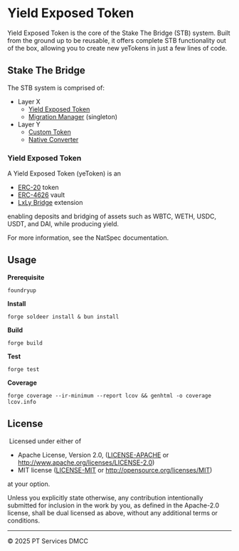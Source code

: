 # Yield Exposed Token

Yield Exposed Token is the core of the Stake The Bridge (STB) system. Built from the ground up to be reusable, it offers complete STB functionality out of the box, allowing you to create new yeTokens in just a few lines of code.

## Stake The Bridge

The STB system is comprised of:

- Layer X
  - [Yield Exposed Token](src/YieldExposedToken.sol)
  - [Migration Manager](src/MigrationManager.sol) (singleton)
- Layer Y
  - [Custom Token](src/CustomToken.sol)
  - [Native Converter](src/NativeConverter.sol)

### Yield Exposed Token

A Yield Exposed Token (yeToken) is an

- [ERC-20](https://eips.ethereum.org/EIPS/eip-20) token
- [ERC-4626](https://eips.ethereum.org/EIPS/eip-4626) vault
- [LxLy Bridge](https://github.com/0xPolygonHermez/zkevm-contracts) extension

enabling deposits and bridging of assets such as WBTC, WETH, USDC, USDT, and DAI, while producing yield.

For more information, see the NatSpec documentation.

## Usage

**Prerequisite**

```
foundryup
```

**Install**

```
forge soldeer install & bun install
```

**Build**

```
forge build
```

**Test**

```
forge test
```

**Coverage**

```
forge coverage --ir-minimum --report lcov && genhtml -o coverage lcov.info
```

## License
​
Licensed under either of

- Apache License, Version 2.0, ([LICENSE-APACHE](LICENSE-APACHE) or http://www.apache.org/licenses/LICENSE-2.0)
- MIT license ([LICENSE-MIT](LICENSE-MIT) or http://opensource.org/licenses/MIT)

at your option.

Unless you explicitly state otherwise, any contribution intentionally submitted for inclusion in the work by you, as defined in the Apache-2.0 license, shall be dual licensed as above, without any additional terms or conditions.

---

© 2025 PT Services DMCC